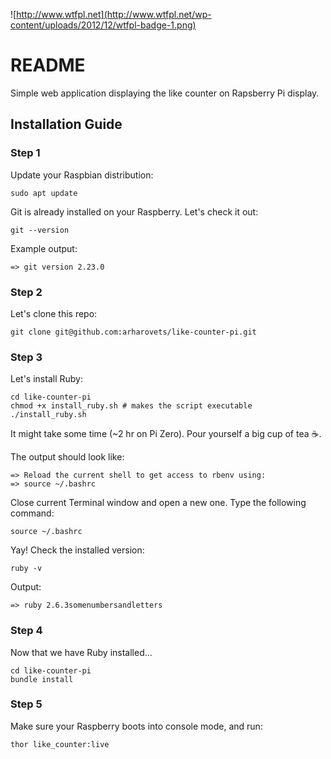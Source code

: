 ![http://www.wtfpl.net](http://www.wtfpl.net/wp-content/uploads/2012/12/wtfpl-badge-1.png)

# README

Simple web application displaying the like counter on Rapsberry Pi display.

## Installation Guide

### Step 1

Update your Raspbian distribution:

    sudo apt update

Git is already installed on your Raspberry. Let's check it out:

    git --version

Example output:

    => git version 2.23.0

### Step 2

Let's clone this repo:

    git clone git@github.com:arharovets/like-counter-pi.git

### Step 3

Let's install Ruby:

    cd like-counter-pi
    chmod +x install_ruby.sh # makes the script executable
    ./install_ruby.sh

It might take some time (~2 hr on Pi Zero). Pour yourself a big cup of tea ☕️.

The output should look like:

    => Reload the current shell to get access to rbenv using:
    => source ~/.bashrc

Close current Terminal window and open a new one. Type the following command:

    source ~/.bashrc

Yay! Check the installed version:

    ruby -v

Output:

    => ruby 2.6.3somenumbersandletters

### Step 4

Now that we have Ruby installed...

    cd like-counter-pi
    bundle install

### Step 5

Make sure your Raspberry boots into console mode, and run:

`thor like_counter:live`
